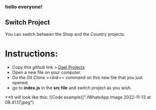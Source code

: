 ### hello everyone!

## Switch Project

You can switch between the Shop and the Country projects.

# Instructions:
- Copy this *github* link > [Dael Projects](https://github.com/Dael-Molodic/Aviad-class-work.git) 
- Open a new file on your computer.
- Do the *Git Clone ==link==* command on this new file that you just opened.
- go to **index.js** in the **src file** and switch project as you wish. 

**It will look like this:
![Code example]("./WhatsApp Image 2022-11-13 at 08.41.17.jpeg")